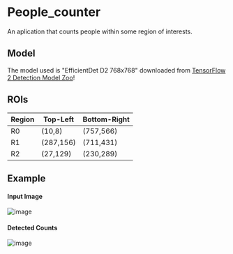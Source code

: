 # People_counter
An aplication that counts people within some region of interests.


## Model
The model used is "EfficientDet D2 768x768" downloaded from [TensorFlow 2 Detection Model Zoo](https://github.com/tensorflow/models/blob/master/research/object_detection/g3doc/tf2_detection_zoo.md)!

## ROIs

| Region  | Top-Left | Bottom-Right |
| ------- | -------- | ------------ |
| R0  | (10,8) | (757,566)  |
| R1  | (287,156) | (711,431) |
| R2  | (27,129)  | (230,289) |

## Example

#### Input Image

![image](https://user-images.githubusercontent.com/36189572/149323416-30cdd1e9-84fe-4c76-a4aa-3f6c7ff6f785.png)

#### Detected Counts

![image](https://user-images.githubusercontent.com/36189572/149323416-30cdd1e9-84fe-4c76-a4aa-3f6c7ff6f785.png)

